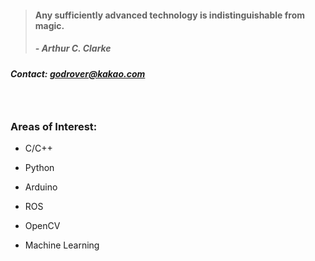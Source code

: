 > #### Any sufficiently advanced technology is indistinguishable from magic.
> ##### - Arthur C. Clarke 

##### Contact: godrover@kakao.com
　
### Areas of Interest:

- C/C++

- Python

- Arduino

- ROS

- OpenCV

- Machine Learning
